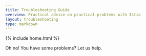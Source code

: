 ```yaml
---
title: Troubleshooting Guide
overview: Practical advice on practical problems with Istio
layout: troubleshooting
type: markdown
---
```

{% include home.html %}

Oh no! You have some problems? Let us help.

